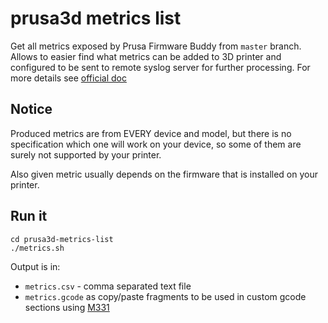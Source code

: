 # prusa3d metrics list

Get all metrics exposed by Prusa Firmware Buddy from `master` branch.
Allows to easier find what metrics can be added to 3D printer and configured
to be sent to remote syslog server for further processing.
For more details see [official doc](https://github.com/prusa3d/Prusa-Firmware-Buddy/blob/master/doc/metrics.md)

## Notice

Produced metrics are from EVERY device and model, but there is no specification
which one will work on your device, so some of them are surely not supported
by your printer.

Also given metric usually depends on the firmware that is installed on your printer.

## Run it

```shell
cd prusa3d-metrics-list
./metrics.sh
```

Output is in:

- `metrics.csv` - comma separated text file
- `metrics.gcode` as copy/paste fragments to be used in custom gcode sections using [M331](https://help.prusa3d.com/pl/article/buddy-specific-g-codes_633112)
